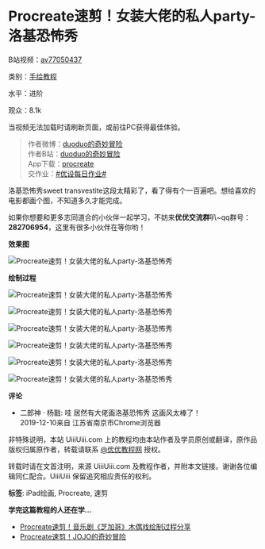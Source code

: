 # Procreate速剪！女装大佬的私人party-洛基恐怖秀

B站视频：[av77050437](https://www.bilibili.com/video/av77050437)

类别：[手绘教程](https://uiiiuiii.com/draw)

水平：进阶

观众：8.1k

当视频无法加载时请刷新页面，或前往PC获得最佳体验。

> 作者微博：[duoduo的奇妙冒险](https://weibo.com/sultanoni)  
> 作者B站：[duoduo的奇妙冒险](https://space.bilibili.com/11868189)  
> App下载：[procreate](https://link.uiiiuiii.com?redirect=https%3A%2F%2Fitunes.apple.com%2Fcn%2Fapp%2Fp.m.-procreate-free%2Fid425073498%3Fmt%3D8)  
> 交作业：[#优设每日作业#](https://weibo.com/p/1008081faf04fa53a67a8425b62d45a3d0f4e2/super_index)

洛基恐怖秀sweet transvestite这段太精彩了，看了得有个一百遍吧。想给喜欢的电影都画个图，不知道多久才能完成。

如果你想要和更多志同道合的小伙伴一起学习，不妨来**优优交流群**叭~qq群号：**282706954**，这里有很多小伙伴在等你哟！

**效果图**

![Procreate速剪！女装大佬的私人party-洛基恐怖秀](https://images.uiiiuiii.com/wp-content/uploads/2019/12/rr-191208-luoj-1.jpg)

**绘制过程**

![Procreate速剪！女装大佬的私人party-洛基恐怖秀](https://images.uiiiuiii.com/wp-content/uploads/2019/12/rr-191208-luoj-3.jpg)

![Procreate速剪！女装大佬的私人party-洛基恐怖秀](https://images.uiiiuiii.com/wp-content/uploads/2019/12/rr-191208-luoj-4.jpg)

![Procreate速剪！女装大佬的私人party-洛基恐怖秀](https://images.uiiiuiii.com/wp-content/uploads/2019/12/rr-191208-luoj-5.jpg)

![Procreate速剪！女装大佬的私人party-洛基恐怖秀](https://images.uiiiuiii.com/wp-content/uploads/2019/12/rr-191208-luoj-6.jpg)

![Procreate速剪！女装大佬的私人party-洛基恐怖秀](https://images.uiiiuiii.com/wp-content/uploads/2019/12/rr-191208-luoj-7.jpg)

![Procreate速剪！女装大佬的私人party-洛基恐怖秀](https://images.uiiiuiii.com/wp-content/uploads/2019/11/rr-191105-ssmg-3.gif)

**评论**

- 二郎神 · 杨戬: 哇 居然有大佬画洛基恐怖秀 这画风太棒了！  
  2019-12-10来自 江苏省南京市Chrome浏览器

非特殊说明，本站 UiiiUiii.com 上的教程均由本站作者及学员原创或翻译，原作品版权归属原作者，转载请联系 [@优优教程网](https://weibo.com/uiiiuiii) 授权。

转载时请在文首注明，来源 UiiiUiii.com 及教程作者，并附本文链接。谢谢各位编辑同仁配合。UiiiUiii 保留追究相应责任的权利。

**标签**: iPad绘画, Procreate, 速剪

**学完这篇教程的人还在学…**

- [Procreate速剪！音乐剧《芝加哥》木偶戏绘制过程分享](https://uiiiuiii.com/draw/1212194185.html)
- [Procreate速剪！JOJO的奇妙冒险](https://uiiiuiii.com/draw/1212201595.html)